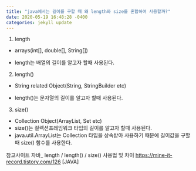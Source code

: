 ```yaml
---
title: "java에서는 길이를 구할 때 왜 length와 size를 혼합하여 사용할까?"
date: 2020-05-19 16:48:28 -0400
categories: jekyll update
---
```


1. length
 - arrays(int[], double[], String[])

 - length는 배열의 길이를 알고자 할때 사용된다.

2. length()
 - String related Object(String, StringBuilder etc)

 - length()는 문자열의 길이를 알고자 할때 사용된다.

3. size()
 - Collection Object(ArrayList, Set etc)
 - size()는 컬렉션프레임워크 타입의 길이를 알고자 할때 사용된다.
 - java.util.ArrayList는 Collection 타입을 상속받아 사용하기 때문에 길이값을 구할 때 size() 함수를 사용한다. 


참고사이트 
자바_ length / length() / size() 사용법 및 차이
https://mine-it-record.tistory.com/126 [JAVA] 


[jekyll-docs]: https://jekyllrb.com/docs/home
[jekyll-gh]:   https://github.com/jekyll/jekyll
[jekyll-talk]: https://talk.jekyllrb.com/
